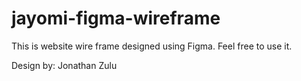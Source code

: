 # jayomi-figma-wireframe
This is website wire frame designed using Figma.
Feel free to use it.

Design by: Jonathan Zulu
